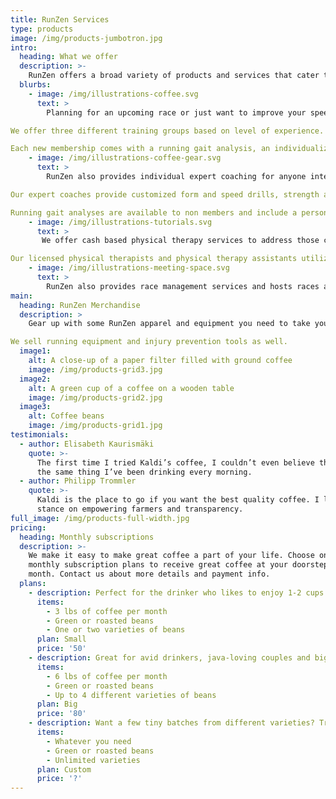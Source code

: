 ```yaml
---
title: RunZen Services
type: products
image: /img/products-jumbotron.jpg
intro:
  heading: What we offer
  description: >-
    RunZen offers a broad variety of products and services that cater to our running community. This includes training groups, running gait analysis, individual coaching, physical therapy, running apparel and equipment, injury prevention equipment, and event management.
  blurbs:
    - image: /img/illustrations-coffee.svg
      text: >
        Planning for an upcoming race or just want to improve your speed and endurance? Become a member to join a training group and get access to an expert coach who will help you get where you want to be. 

We offer three different training groups based on level of experience. The beginner group for new runners or runners comfortable running up to 3 miles, the journeyman group for runners comfortable between 4 and 10 miles, and the RunZen masters group for runners focusing on 10+ miles.

Each new membership comes with a running gait analysis, an individualized training schedule, 2 group training sessions per week (one speed and one distance), expert coaching advice with weekly communication on workouts, drills for form, mobility, and stability,  and access to the RunZen gym and virtual media for cross training and tools to prevent mobility reatrictions.
    - image: /img/illustrations-coffee-gear.svg
      text: >
        RunZen also provides individual expert coaching for anyone interested in 1 on 1 guidance, as well as physical therapy by a licensed therapist to address any pain or injuries that may limit you on your running journey.

Our expert coaches provide customized form and speed drills, strength and flexibility training, and ongoing advice to help you improve your race times. Sessions can be purchased individually or grouped at a discount. They make great gifts!

Running gait analyses are available to non members and include a personalized home strength and flexibility program.
    - image: /img/illustrations-tutorials.svg
      text: >
       We offer cash based physical therapy services to address those common nagging injuries that limit your progress. 

Our licensed physical therapists and physical therapy assistants utilize expert knowledge to identify movement disorders and target mobility limitations using a variety of research based treatments. These include joint and soft-tissue mobility techniques, stabilization exercises, neromuscular re-education, trigger point therapy such dry needling, blood flow restriction training,and  taping.
    - image: /img/illustrations-meeting-space.svg
      text: >
        RunZen also provides race management services and hosts races and other run-based events throughout the year. Keep up to date with all the various activities so you don't miss out!
main:
  heading: RunZen Merchandise
  description: >
    Gear up with some RunZen apparel and equipment you need to take your runs to the next level.

We sell running equipment and injury prevention tools as well.
  image1:
    alt: A close-up of a paper filter filled with ground coffee
    image: /img/products-grid3.jpg
  image2:
    alt: A green cup of a coffee on a wooden table
    image: /img/products-grid2.jpg
  image3:
    alt: Coffee beans
    image: /img/products-grid1.jpg
testimonials:
  - author: Elisabeth Kaurismäki
    quote: >-
      The first time I tried Kaldi’s coffee, I couldn’t even believe that was
      the same thing I’ve been drinking every morning.
  - author: Philipp Trommler
    quote: >-
      Kaldi is the place to go if you want the best quality coffee. I love their
      stance on empowering farmers and transparency.
full_image: /img/products-full-width.jpg
pricing:
  heading: Monthly subscriptions
  description: >-
    We make it easy to make great coffee a part of your life. Choose one of our
    monthly subscription plans to receive great coffee at your doorstep each
    month. Contact us about more details and payment info.
  plans:
    - description: Perfect for the drinker who likes to enjoy 1-2 cups per day.
      items:
        - 3 lbs of coffee per month
        - Green or roasted beans
        - One or two varieties of beans
      plan: Small
      price: '50'
    - description: Great for avid drinkers, java-loving couples and bigger crowds
      items:
        - 6 lbs of coffee per month
        - Green or roasted beans
        - Up to 4 different varieties of beans
      plan: Big
      price: '80'
    - description: Want a few tiny batches from different varieties? Try our custom plan
      items:
        - Whatever you need
        - Green or roasted beans
        - Unlimited varieties
      plan: Custom
      price: '?'
---
```



